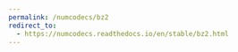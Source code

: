 ```yaml
---
permalink: /numcodecs/bz2
redirect_to:
  - https://numcodecs.readthedocs.io/en/stable/bz2.html
---
```

